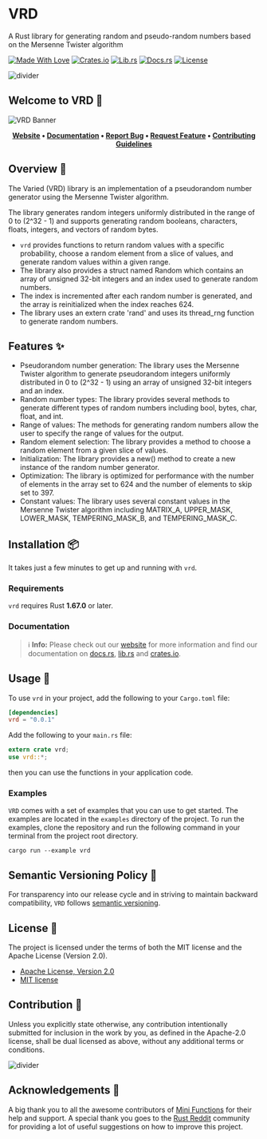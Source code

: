 # VRD

A Rust library for generating random and pseudo-random numbers based on
the Mersenne Twister algorithm

[![Made With Love][mwl]][6]
[![Crates.io][crates-badge]][8]
[![Lib.rs][libs-badge]][10]
[![Docs.rs][docs-badge]][9]
[![License][license-badge]][2]

![divider][divider]

## Welcome to VRD 👋

![VRD Banner][banner]

<!-- markdownlint-disable MD033 -->
<center>

**[Website][0]
• [Documentation][9]
• [Report Bug][3]
• [Request Feature][3]
• [Contributing Guidelines][4]**

</center>

<!-- markdownlint-enable MD033 -->

## Overview 📖

The Varied (VRD) library is an implementation of a pseudorandom number
generator using the Mersenne Twister algorithm.

The library generates random integers uniformly distributed in the range
of 0 to (2^32 - 1) and supports generating random booleans, characters,
floats, integers, and vectors of random bytes.

- `vrd` provides functions to return random values with a specific
probability, choose a random element from a slice of values, and
generate random values within a given range.
- The library also provides a struct named Random which contains an
array of unsigned 32-bit integers and an index used to generate random
numbers.
- The index is incremented after each random number is generated, and
the array is reinitialized when the index reaches 624.
- The library uses an extern crate 'rand' and uses its thread_rng
function to generate random numbers.

## Features ✨

- Pseudorandom number generation: The library uses the Mersenne Twister
  algorithm to generate pseudorandom integers uniformly distributed in 0
  to (2^32 - 1) using an array of unsigned 32-bit integers and an index.
- Random number types: The library provides several methods to generate
  different types of random numbers including bool, bytes, char, float,
  and int.
- Range of values: The methods for generating random numbers allow the
  user to specify the range of values for the output.
- Random element selection: The library provides a method to choose a
  random element from a given slice of values.
- Initialization: The library provides a new() method to create a new
  instance of the random number generator.
- Optimization: The library is optimized for performance with the number
  of elements in the array set to 624 and the number of elements to skip
  set to 397.
- Constant values: The library uses several constant values in the
  Mersenne Twister algorithm including MATRIX_A, UPPER_MASK, LOWER_MASK,
  TEMPERING_MASK_B, and TEMPERING_MASK_C.

## Installation 📦

It takes just a few minutes to get up and running with `vrd`.

### Requirements

`vrd` requires Rust **1.67.0** or later.

### Documentation

> ℹ️ **Info:** Please check out our [website][0] for more information
and find our documentation on [docs.rs][9], [lib.rs][10] and
[crates.io][8].

## Usage 📖

To use `vrd` in your project, add the following to your
`Cargo.toml` file:

```toml
[dependencies]
vrd = "0.0.1"
```

Add the following to your `main.rs` file:

```rust
extern crate vrd;
use vrd::*;
```

then you can use the functions in your application code.

### Examples

`VRD` comes with a set of examples that you can use to get started. The
examples are located in the `examples` directory of the project. To run
the examples, clone the repository and run the following command in your
terminal from the project root directory.

```shell
cargo run --example vrd
```

## Semantic Versioning Policy 🚥

For transparency into our release cycle and in striving to maintain
backward compatibility, `VRD` follows [semantic versioning][7].

## License 📝

The project is licensed under the terms of both the MIT license and the
Apache License (Version 2.0).

- [Apache License, Version 2.0][1]
- [MIT license][2]

## Contribution 🤝

Unless you explicitly state otherwise, any contribution intentionally
submitted for inclusion in the work by you, as defined in the Apache-2.0
license, shall be dual licensed as above, without any additional terms
or conditions.

![divider][divider]

## Acknowledgements 💙

A big thank you to all the awesome contributors of [Mini Functions][6]
for their help and support. A special thank you goes to the
[Rust Reddit](https://www.reddit.com/r/rust/) community for providing a
lot of useful suggestions on how to improve this project.

[0]: https://minifunctions.com
[1]: http://www.apache.org/licenses/LICENSE-2.0
[2]: http://opensource.org/licenses/MIT
[3]: https://github.com/sebastienrousseau/mini-functions/issues
[4]: https://raw.githubusercontent.com/sebastienrousseau/mini-functions/main/.github/CONTRIBUTING.md
[6]: https://github.com/sebastienrousseau/mini-functions/graphs/contributors
[7]: http://semver.org/
[8]: https://crates.io/crates/vrd
[9]: https://docs.rs/vrd
[10]: https://lib.rs/crates/vrd

[banner]: https://raw.githubusercontent.com/sebastienrousseau/vault/main/assets/mini-functions/banners/banner-vrd-1597x377.svg "VRD Banner"
[crates-badge]: https://img.shields.io/crates/v/vrd.svg?style=for-the-badge 'Crates.io'
[divider]: https://raw.githubusercontent.com/sebastienrousseau/vault/main/assets/elements/divider.svg "divider"
[docs-badge]: https://img.shields.io/docsrs/vrd.svg?style=for-the-badge 'Docs.rs'
[libs-badge]: https://img.shields.io/badge/lib.rs-v0.0.1-orange.svg?style=for-the-badge 'Lib.rs'
[license-badge]: https://img.shields.io/crates/l/vrd.svg?style=for-the-badge 'License'
[mwl]: https://raw.githubusercontent.com/sebastienrousseau/vault/main/assets/shields/made-with-love.svg "Made With Love"
